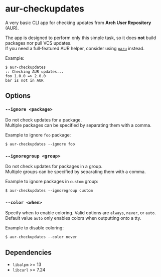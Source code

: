 # aur-checkupdates

A very basic CLI app for checking updates from **Arch User Repository** (AUR).

The app is designed to perform only this simple task, so it does **not** build packages nor pull VCS updates.  
If you need a full-featured AUR helper, consider using [`paru`](https://github.com/morganamilo/paru) instead.

Example:

    $ aur-checkupdates
    :: Checking AUR updates...
    foo 1.0.0 => 2.0.0
    bar is not in AUR

## Options

### `--ignore <package>`

Do not check updates for a package.  
Multiple packages can be specified by separating them with a comma.

Example to ignore `foo` package:

    $ aur-checkupdates --ignore foo

### `--ignoregroup <group>`

Do not check updates for packages in a group.  
Multiple groups can be specified by separating them with a comma.

Example to ignore packages in `custom` group:

    $ aur-checkupdates --ignoregroup custom

### `--color <when>`

Specify when to enable coloring. Valid options are `always`, `never`, or `auto`.  
Default value `auto` only enables colors when outputting onto a tty.

Example to disable coloring:

    $ aur-checkupdates --color never

## Dependencies

-   `libalpm` >= 13
-   `libcurl` >= 7.24
